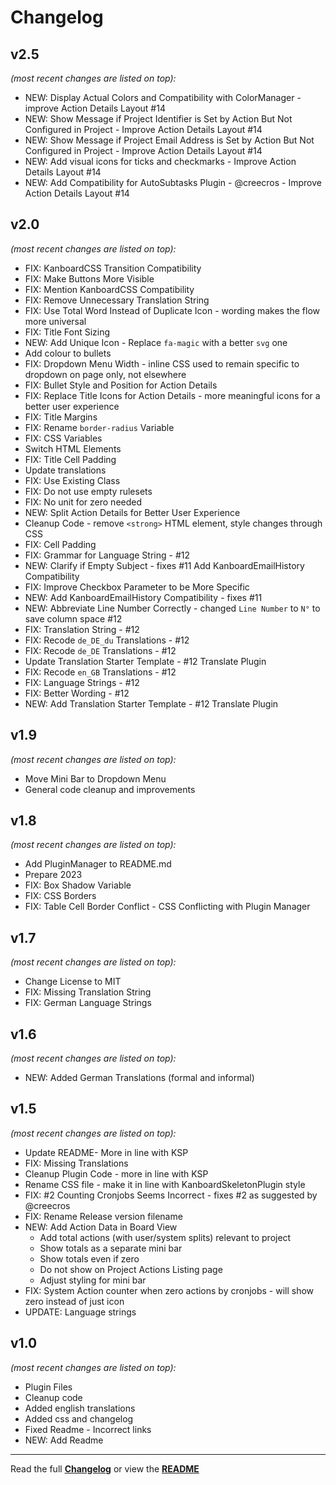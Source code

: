 # Changelog


## v2.5

_(most recent changes are listed on top):_
- NEW: Display Actual Colors and Compatibility with ColorManager - improve Action Details Layout #14
- NEW: Show Message if Project Identifier is Set by Action But Not Configured in Project - Improve Action Details Layout #14
- NEW: Show Message if Project Email Address is Set by Action But Not Configured in Project - Improve Action Details Layout #14
- NEW: Add visual icons for ticks and checkmarks - Improve Action Details Layout #14
- NEW: Add Compatibility for AutoSubtasks Plugin - @creecros - Improve Action Details Layout #14


## v2.0

_(most recent changes are listed on top):_
- FIX: KanboardCSS Transition Compatibility
- FIX: Make Buttons More Visible
- FIX: Mention KanboardCSS Compatibility
- FIX: Remove Unnecessary Translation String
- FIX: Use Total Word Instead of Duplicate Icon - wording makes the flow more universal
- FIX: Title Font Sizing
- NEW: Add Unique Icon - Replace `fa-magic` with a better `svg` one
- Add colour to bullets
- FIX: Dropdown Menu Width - inline CSS used to remain specific to dropdown on page only, not elsewhere
- FIX: Bullet Style and Position for Action Details
- FIX: Replace Title Icons for Action Details - more meaningful icons for a better user experience
- FIX: Title Margins
- FIX: Rename `border-radius` Variable
- FIX: CSS Variables
- Switch HTML Elements
- FIX: Title Cell Padding
- Update translations
- FIX: Use Existing Class
- FIX: Do not use empty rulesets
- FIX: No unit for zero needed
- NEW: Split Action Details for Better User Experience
- Cleanup Code - remove `<strong>` HTML element, style changes through CSS
- FIX: Cell Padding
- FIX: Grammar for Language String - #12
- NEW: Clarify if Empty Subject - fixes #11 Add KanboardEmailHistory Compatibility
- FIX: Improve Checkbox Parameter to be More Specific
- NEW: Add KanboardEmailHistory Compatibility - fixes #11
- NEW: Abbreviate Line Number Correctly - changed `Line Number` to `N°` to save column space #12
- FIX: Translation String - #12
- FIX: Recode `de_DE_du` Translations - #12
- FIX: Recode `de_DE` Translations - #12
- Update Translation Starter Template - #12 Translate Plugin
- FIX: Recode `en_GB` Translations - #12
- FIX: Language Strings - #12
- FIX: Better Wording - #12
- NEW: Add Translation Starter Template - #12 Translate Plugin


## v1.9

_(most recent changes are listed on top):_
- Move Mini Bar to Dropdown Menu
- General code cleanup and improvements


## v1.8

_(most recent changes are listed on top):_
- Add PluginManager to README.md
- Prepare 2023
- FIX: Box Shadow Variable
- FIX: CSS Borders
- FIX: Table Cell Border Conflict - CSS Conflicting with Plugin Manager


## v1.7

_(most recent changes are listed on top):_
- Change License to MIT
- FIX: Missing Translation String
- FIX: German Language Strings


## v1.6

_(most recent changes are listed on top):_
- NEW: Added German Translations (formal and informal)


## v1.5

_(most recent changes are listed on top):_
- Update README- More in line with KSP
- FIX: Missing Translations
- Cleanup Plugin Code - more in line with KSP
- Rename CSS file - make it in line with KanboardSkeletonPlugin style
- FIX: #2 Counting Cronjobs Seems Incorrect - fixes #2 as suggested by @creecros
- FIX: Rename Release version filename
- NEW: Add Action Data in Board View
  - Add total actions (with user/system splits) relevant to project
  - Show totals as a separate mini bar
  - Show totals even if zero
  - Do not show on Project Actions Listing page
  - Adjust styling for mini bar
- FIX: System Action counter when zero actions by cronjobs - will show zero instead of just icon
- UPDATE: Language strings


## v1.0

_(most recent changes are listed on top):_
- Plugin Files
- Cleanup code
- Added english translations
- Added css and changelog
- Fixed Readme - Incorrect links
- NEW: Add Readme

---

Read the full [**Changelog**](../master/changelog.md "See changes") or view the [**README**](../master/README.md "View README")

